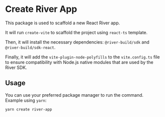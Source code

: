 # Create River App

This package is used to scaffold a new React River app.

It will run `create-vite` to scaffold the project using `react-ts` template.

Then, it will install the necessary dependencies: `@river-build/sdk` and `@river-build/sdk-react`.

Finally, it will add the `vite-plugin-node-polyfills` to the `vite.config.ts` file to ensure compatibility with Node.js native modules that are used by the River SDK.

## Usage

You can use your preferred package manager to run the command.
Example using `yarn`:

```bash
yarn create river-app
```
